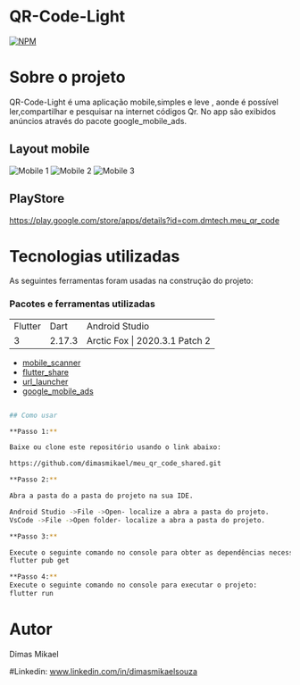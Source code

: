 # QR-Code-Light
[![NPM](https://img.shields.io/npm/l/react)](https://github.com/dimasmikael/meu_qr_code_shared/blob/master/LICENCE) 

# Sobre o projeto

QR-Code-Light é uma aplicação  mobile,simples e leve , aonde é possível ler,compartilhar e pesquisar na internet códigos Qr.
No app são exibidos anúncios através do pacote google_mobile_ads.


## Layout mobile
![Mobile 1](https://github.com/dimasmikael/meu_qr_code_shared/blob/master/assets/imagens-app/home_qr.jpg) 
![Mobile 2](https://github.com/dimasmikael/meu_qr_code_shared/blob/master/assets/imagens-app/qrcode.jpg)
![Mobile 3](https://github.com/dimasmikael/meu_qr_code_shared/blob/master/assets/imagens-app/compartilhar.jpg)

## PlayStore
https://play.google.com/store/apps/details?id=com.dmtech.meu_qr_code

# Tecnologias utilizadas

As seguintes ferramentas foram usadas na construção do projeto:
### Pacotes e ferramentas utilizadas
<table>
  <tr>
    <td>Flutter</td>
    <td>Dart</td>
    <td>Android Studio</td>
  </tr>
  <tr>
    <td>3</td>
    <td>2.17.3</td>
    <td>Arctic Fox | 2020.3.1 Patch 2</td>
  </tr>
</table>

* [mobile_scanner](https://pub.dev/packages/mobile_scanner)
* [flutter_share](https://pub.dev/packages/flutter_share)
* [url_launcher](https://pub.dev/packages/url_launcher)
* [google_mobile_ads](https://pub.dev/packages/google_mobile_ads) 

```bash

## Como usar

**Passo 1:**

Baixe ou clone este repositório usando o link abaixo:

https://github.com/dimasmikael/meu_qr_code_shared.git

**Passo 2:**

Abra a pasta do a pasta do projeto na sua IDE.

Android Studio ->File ->Open- localize a abra a pasta do projeto.
VsCode ->File ->Open folder- localize a abra a pasta do projeto.

**Passo 3:**

Execute o seguinte comando no console para obter as dependências necessárias:
flutter pub get 

**Passo 4:**
Execute o seguinte comando no console para executar o projeto:
flutter run
 ```
# Autor
Dimas Mikael

#Linkedin:
www.linkedin.com/in/dimasmikaelsouza
```
